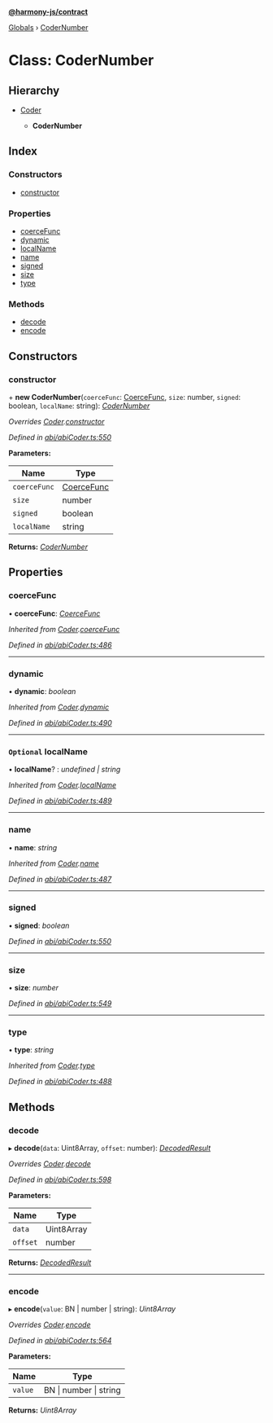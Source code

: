 **[@harmony-js/contract](../README.md)**

[Globals](../README.md) › [CoderNumber](codernumber.md)

# Class: CoderNumber

## Hierarchy

* [Coder](coder.md)

  * **CoderNumber**

## Index

### Constructors

* [constructor](codernumber.md#constructor)

### Properties

* [coerceFunc](codernumber.md#coercefunc)
* [dynamic](codernumber.md#dynamic)
* [localName](codernumber.md#optional-localname)
* [name](codernumber.md#name)
* [signed](codernumber.md#signed)
* [size](codernumber.md#size)
* [type](codernumber.md#type)

### Methods

* [decode](codernumber.md#decode)
* [encode](codernumber.md#encode)

## Constructors

###  constructor

\+ **new CoderNumber**(`coerceFunc`: [CoerceFunc](../README.md#coercefunc), `size`: number, `signed`: boolean, `localName`: string): *[CoderNumber](codernumber.md)*

*Overrides [Coder](coder.md).[constructor](coder.md#constructor)*

*Defined in [abi/abiCoder.ts:550](https://github.com/FireStack-Lab/Harmony-sdk-core/blob/517232c/packages/harmony-contract/src/abi/abiCoder.ts#L550)*

**Parameters:**

Name | Type |
------ | ------ |
`coerceFunc` | [CoerceFunc](../README.md#coercefunc) |
`size` | number |
`signed` | boolean |
`localName` | string |

**Returns:** *[CoderNumber](codernumber.md)*

## Properties

###  coerceFunc

• **coerceFunc**: *[CoerceFunc](../README.md#coercefunc)*

*Inherited from [Coder](coder.md).[coerceFunc](coder.md#coercefunc)*

*Defined in [abi/abiCoder.ts:486](https://github.com/FireStack-Lab/Harmony-sdk-core/blob/517232c/packages/harmony-contract/src/abi/abiCoder.ts#L486)*

___

###  dynamic

• **dynamic**: *boolean*

*Inherited from [Coder](coder.md).[dynamic](coder.md#dynamic)*

*Defined in [abi/abiCoder.ts:490](https://github.com/FireStack-Lab/Harmony-sdk-core/blob/517232c/packages/harmony-contract/src/abi/abiCoder.ts#L490)*

___

### `Optional` localName

• **localName**? : *undefined | string*

*Inherited from [Coder](coder.md).[localName](coder.md#optional-localname)*

*Defined in [abi/abiCoder.ts:489](https://github.com/FireStack-Lab/Harmony-sdk-core/blob/517232c/packages/harmony-contract/src/abi/abiCoder.ts#L489)*

___

###  name

• **name**: *string*

*Inherited from [Coder](coder.md).[name](coder.md#name)*

*Defined in [abi/abiCoder.ts:487](https://github.com/FireStack-Lab/Harmony-sdk-core/blob/517232c/packages/harmony-contract/src/abi/abiCoder.ts#L487)*

___

###  signed

• **signed**: *boolean*

*Defined in [abi/abiCoder.ts:550](https://github.com/FireStack-Lab/Harmony-sdk-core/blob/517232c/packages/harmony-contract/src/abi/abiCoder.ts#L550)*

___

###  size

• **size**: *number*

*Defined in [abi/abiCoder.ts:549](https://github.com/FireStack-Lab/Harmony-sdk-core/blob/517232c/packages/harmony-contract/src/abi/abiCoder.ts#L549)*

___

###  type

• **type**: *string*

*Inherited from [Coder](coder.md).[type](coder.md#type)*

*Defined in [abi/abiCoder.ts:488](https://github.com/FireStack-Lab/Harmony-sdk-core/blob/517232c/packages/harmony-contract/src/abi/abiCoder.ts#L488)*

## Methods

###  decode

▸ **decode**(`data`: Uint8Array, `offset`: number): *[DecodedResult](../interfaces/decodedresult.md)*

*Overrides [Coder](coder.md).[decode](coder.md#abstract-decode)*

*Defined in [abi/abiCoder.ts:598](https://github.com/FireStack-Lab/Harmony-sdk-core/blob/517232c/packages/harmony-contract/src/abi/abiCoder.ts#L598)*

**Parameters:**

Name | Type |
------ | ------ |
`data` | Uint8Array |
`offset` | number |

**Returns:** *[DecodedResult](../interfaces/decodedresult.md)*

___

###  encode

▸ **encode**(`value`: BN | number | string): *Uint8Array*

*Overrides [Coder](coder.md).[encode](coder.md#abstract-encode)*

*Defined in [abi/abiCoder.ts:564](https://github.com/FireStack-Lab/Harmony-sdk-core/blob/517232c/packages/harmony-contract/src/abi/abiCoder.ts#L564)*

**Parameters:**

Name | Type |
------ | ------ |
`value` | BN \| number \| string |

**Returns:** *Uint8Array*